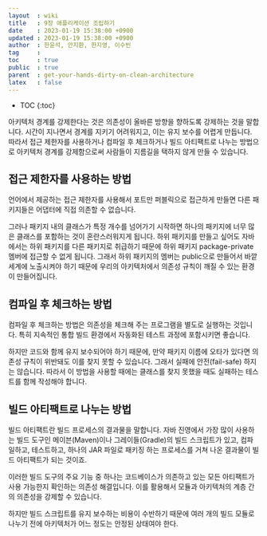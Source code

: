 ```yaml
---
layout  : wiki
title   : 9장 애플리케이션 조립하기
date    : 2023-01-19 15:38:00 +0900
updated : 2023-01-19 15:38:00 +0900
author  : 한윤석, 안지환, 한지영, 이수빈
tag     :
toc     : true
public  : true
parent  : get-your-hands-dirty-on-clean-architecture
latex   : false
---
```

* TOC
{:toc}

아키텍처 경계를 강제한다는 것은 의존성이 올바른 방향을 향하도록 강제하는 것을
말합니다. 시간이 지나면서 경계를 지키기 어려워지고, 이는 유지 보수를 어렵게
만듭니다. 따라서 접근 제한자를 사용하거나 컴파일 후 체크하거나 빌드 아티팩트로
나누는 방법으로 아키텍처 경계를 강제함으로써 사람들이 지름길을 택하지 않게 만들
수 있습니다.

## 접근 제한자를 사용하는 방법

언어에서 제공하는 접근 제한자를 사용해서 포트만 퍼블릭으로 접근하게 만들면 다른 패키지들은 어댑터에 직접 의존할 수 없습니다.

그러나 패키지 내의 클래스가 특정 개수를 넘어가기 시작하면 하나의 패키지에 너무
많은 클래스를 포함하는 것이 혼란스러워지게 됩니다. 하위 패키지를 만들고 싶어도
자바에서는 하위 패키지를 다른 패키지로 취급하기 때문에 하위 패키지
package-private 멤버에 접근할 수 없게 됩니다. 그래서 하위 패키지의 멤버는
public으로 만들어서 바깥 세계에 노출시켜야 하기 때문에 우리의 아키텍처에서
의존성 규칙이 깨질 수 있는 환경이 만들어집니다.

## 컴파일 후 체크하는 방법

컴파일 후 체크하는 방법은 의존성을 체크해 주는 프로그램을 별도로 실행하는 것입니다. 특히 지속적인 통합 빌드 환경에서 자동화된 테스트 과정에 포함시키면 좋습니다.

하지만 코드와 함께 유지 보수되어야 하기 때문에, 만약 패키지 이름에 오타가 있다면
의존성 규칙이 위반돼도 이를 찾지 못할 수 있습니다. 그래서 실패에 안전(fail-safe)
하지는 않습니다. 따라서 이 방법을 사용할 때에는 클래스를 찾지 못했을 때도
실패하는 테스트를 함께 작성해야 합니다.

## 빌드 아티팩트로 나누는 방법

빌드 아티팩트란 빌드 프로세스의 결과물을 말합니다. 자바 진영에서 가장 많이
사용하는 빌드 도구인 메이븐(Maven)이나 그레이들(Gradle)의 빌드 스크립트가 있고,
컴파일하고, 테스트하고, 하나의 JAR 파일로 패키징 하는 프로세스를 거쳐 나온
결과물이 빌드 아티팩트가 되는 것이죠.

이러한 빌드 도구의 주요 기능 중 하나는 코드베이스가 의존하고 있는 모든 아티팩트가 사용 가능한지 확인하는 의존성 해결입니다. 이를 활용해서 모듈과 아키텍처의 계층 간의 의존성을 강제할 수 있습니다.

하지만 빌드 스크립트를 유지 보수하는 비용이 수반하기 때문에 여러 개의 빌드
모듈로 나누기 전에 아키텍처가 어느 정도는 안정된 상태여야 한다.
